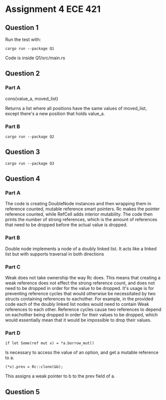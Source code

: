 # Assignment 4 ECE 421
## Question 1
Run the test with:

```cargo run --package Q1```

Code is inside Q1/src/main.rs
## Question 2
### Part A
cons(value_a, moved_list)

Returns a list where all positions have the same values of moved_list, except there's a new position that holds value_a.

### Part B
```cargo run --package Q2```

## Question 3
```cargo run --package Q3```

## Question 4
### Part A
The code is creating DoubleNode instances and then wrapping them in reference counted, mutable reference smart pointers. Rc makes the pointer reference counted, while RefCell adds interior mutability. The code then prints the number of strong references, which is the amount of references that need to be dropped before the actual value is dropped.

### Part B
Double node implements a node of a doubly linked list. It acts like a linked list but with supports traversal in both directions

### Part C
Weak does not take ownership the way Rc does. This means that creating a weak reference does not effect the strong reference count, and does not need to be dropped in order for the value to be dropped. It's usage is for preventing reference cycles that would otherwise be necessitated by two structs containing references to eachother. For example, in the provided code each of the doubly linked list nodes would need to contain Weak references to each other. Reference cycles cause two references to depend on eachother being dropped in order for their values to be dropped, which would essentially mean that it would be impossible to drop their values.


### Part D
```if let Some(ref mut x) = *a.borrow_mut()```

Is necessary to access the value of an option, and get a mutable reference to a.

```(*x).prev = Rc::clone(&b);```

This assigns a weak pointer to b to the prev field of a.

## Question 5


